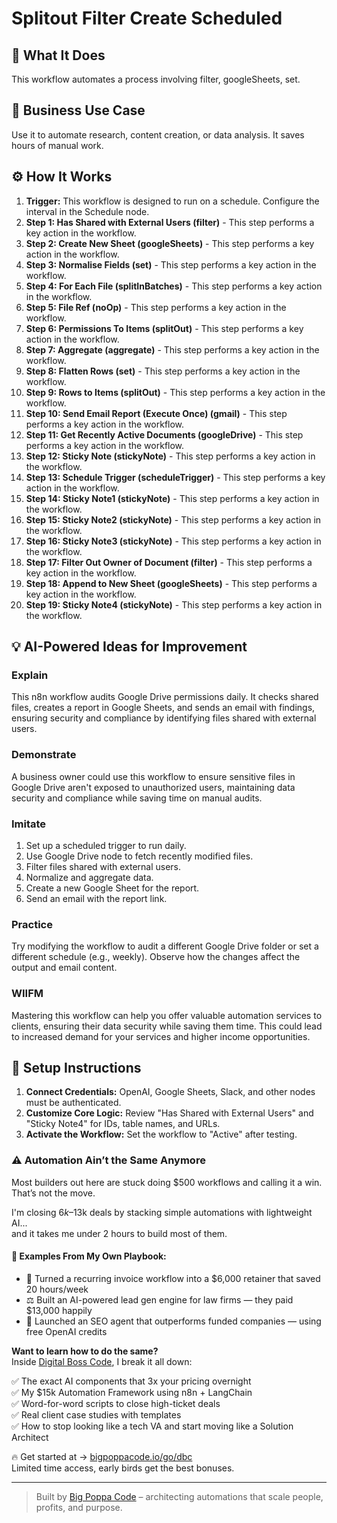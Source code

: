 # Splitout Filter Create Scheduled

## 🚀 What It Does
This workflow automates a process involving filter, googleSheets, set.

## 💼 Business Use Case
Use it to automate research, content creation, or data analysis. It saves hours of manual work.

## ⚙️ How It Works
1.  **Trigger:** This workflow is designed to run on a schedule. Configure the interval in the Schedule node.
2. **Step 1: Has Shared with External Users (filter)** - This step performs a key action in the workflow.
3. **Step 2: Create New Sheet (googleSheets)** - This step performs a key action in the workflow.
4. **Step 3: Normalise Fields (set)** - This step performs a key action in the workflow.
5. **Step 4: For Each File (splitInBatches)** - This step performs a key action in the workflow.
6. **Step 5: File Ref (noOp)** - This step performs a key action in the workflow.
7. **Step 6: Permissions To Items (splitOut)** - This step performs a key action in the workflow.
8. **Step 7: Aggregate (aggregate)** - This step performs a key action in the workflow.
9. **Step 8: Flatten Rows (set)** - This step performs a key action in the workflow.
10. **Step 9: Rows to Items (splitOut)** - This step performs a key action in the workflow.
11. **Step 10: Send Email Report (Execute Once) (gmail)** - This step performs a key action in the workflow.
12. **Step 11: Get Recently Active Documents (googleDrive)** - This step performs a key action in the workflow.
13. **Step 12: Sticky Note (stickyNote)** - This step performs a key action in the workflow.
14. **Step 13: Schedule Trigger (scheduleTrigger)** - This step performs a key action in the workflow.
15. **Step 14: Sticky Note1 (stickyNote)** - This step performs a key action in the workflow.
16. **Step 15: Sticky Note2 (stickyNote)** - This step performs a key action in the workflow.
17. **Step 16: Sticky Note3 (stickyNote)** - This step performs a key action in the workflow.
18. **Step 17: Filter Out Owner of Document (filter)** - This step performs a key action in the workflow.
19. **Step 18: Append to New Sheet (googleSheets)** - This step performs a key action in the workflow.
20. **Step 19: Sticky Note4 (stickyNote)** - This step performs a key action in the workflow.

## 💡 AI-Powered Ideas for Improvement
### Explain
This n8n workflow audits Google Drive permissions daily. It checks shared files, creates a report in Google Sheets, and sends an email with findings, ensuring security and compliance by identifying files shared with external users.

### Demonstrate
A business owner could use this workflow to ensure sensitive files in Google Drive aren't exposed to unauthorized users, maintaining data security and compliance while saving time on manual audits.

### Imitate
1. Set up a scheduled trigger to run daily.
2. Use Google Drive node to fetch recently modified files.
3. Filter files shared with external users.
4. Normalize and aggregate data.
5. Create a new Google Sheet for the report.
6. Send an email with the report link.

### Practice
Try modifying the workflow to audit a different Google Drive folder or set a different schedule (e.g., weekly). Observe how the changes affect the output and email content.

### WIIFM
Mastering this workflow can help you offer valuable automation services to clients, ensuring their data security while saving them time. This could lead to increased demand for your services and higher income opportunities.

## 🔧 Setup Instructions
1. **Connect Credentials:** OpenAI, Google Sheets, Slack, and other nodes must be authenticated.
2. **Customize Core Logic:** Review "Has Shared with External Users" and "Sticky Note4" for IDs, table names, and URLs.
3. **Activate the Workflow:** Set the workflow to "Active" after testing.

### ⚠️ Automation Ain’t the Same Anymore

Most builders out here are stuck doing $500 workflows and calling it a win.  
That’s not the move.  

I'm closing $6k–$13k deals by stacking simple automations with lightweight AI...  
and it takes me under 2 hours to build most of them.

#### 🧠 Examples From My Own Playbook:
- 🔁 Turned a recurring invoice workflow into a $6,000 retainer that saved 20 hours/week  
- ⚖️ Built an AI-powered lead gen engine for law firms — they paid $13,000 happily  
- 🚀 Launched an SEO agent that outperforms funded companies — using free OpenAI credits  

**Want to learn how to do the same?**  
Inside [Digital Boss Code](https://bigpoppacode.io/go/dbc), I break it all down:

✅ The exact AI components that 3x your pricing overnight  
✅ My $15k Automation Framework using n8n + LangChain  
✅ Word-for-word scripts to close high-ticket deals  
✅ Real client case studies with templates  
✅ How to stop looking like a tech VA and start moving like a Solution Architect  

🔥 Get started at → [bigpoppacode.io/go/dbc](https://bigpoppacode.io/go/dbc)  
Limited time access, early birds get the best bonuses.

---
> Built by [Big Poppa Code](https://bigpoppacode.io) – architecting automations that scale people, profits, and purpose.

